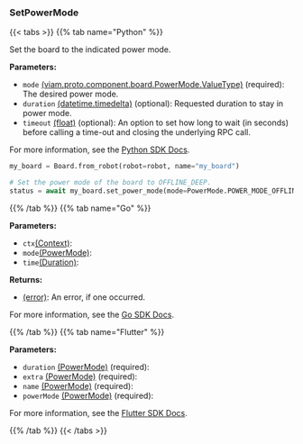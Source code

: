 ### SetPowerMode

{{< tabs >}}
{{% tab name="Python" %}}

Set the board to the indicated power mode.

**Parameters:**

- `mode` [(viam.proto.component.board.PowerMode.ValueType)](https://python.viam.dev/autoapi/viam/../gen/component/board/v1/board_pb2/index.html#viam.gen.component.board.v1.board_pb2.PowerMode) (required): The desired power mode.
- `duration` [(datetime.timedelta)](<INSERT PARAM TYPE LINK>) (optional): Requested duration to stay in power mode.
- `timeout` [(float)](<INSERT PARAM TYPE LINK>) (optional): An option to set how long to wait (in seconds) before calling a time-out and closing the underlying RPC call.


For more information, see the [Python SDK Docs](https://python.viam.dev/autoapi/viam/components/board/client/index.html#viam.components.board.client.BoardClient.set_power_mode).

``` python {class="line-numbers linkable-line-numbers"}
my_board = Board.from_robot(robot=robot, name="my_board")

# Set the power mode of the board to OFFLINE_DEEP.
status = await my_board.set_power_mode(mode=PowerMode.POWER_MODE_OFFLINE_DEEP)

```

{{% /tab %}}
{{% tab name="Go" %}}

**Parameters:**

- `ctx`[(Context)](https://pkg.go.dev/context#ctx):
- `mode`[(PowerMode)](https://pkg.go.dev/go.viam.com/api/component/board/v1#mode):
- `time`[(Duration)](https://pkg.go.dev/time#time):

**Returns:**

- [(error)](https://pkg.go.dev/builtin#error): An error, if one occurred.

For more information, see the [Go SDK Docs](https://pkg.go.dev/go.viam.com/rdk/components/board#Board).

{{% /tab %}}
{{% tab name="Flutter" %}}

**Parameters:**

- `duration` [(PowerMode)](https://flutter.viam.dev/viam_protos.component.board/PowerMode-class.html) (required):
- `extra` [(PowerMode)](https://flutter.viam.dev/viam_protos.component.board/PowerMode-class.html) (required):
- `name` [(PowerMode)](https://flutter.viam.dev/viam_protos.component.board/PowerMode-class.html) (required):
- `powerMode` [(PowerMode)](https://flutter.viam.dev/viam_protos.component.board/PowerMode-class.html) (required):


For more information, see the [Flutter SDK Docs](https://flutter.viam.dev/viam_protos.component.board/BoardServiceClient/setPowerMode.html).

{{% /tab %}}
{{< /tabs >}}
